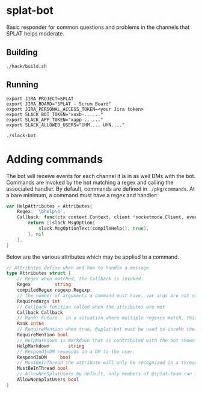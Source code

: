 # splat-bot

Basic responder for common questions and problems in the channels that SPLAT helps moderate.

## Building
~~~
./hack/build.sh
~~~

## Running
~~~
export JIRA_PROJECT=SPLAT
export JIRA_BOARD="SPLAT - Scrum Board"
export JIRA_PERSONAL_ACCESS_TOKEN=<your Jira token>
export SLACK_BOT_TOKEN="xoxb-......"
export SLACK_APP_TOKEN="xapp-......"
export SLACK_ALLOWED_USERS="UHM.... UHN...."

./slack-bot
~~~

# Adding commands

The bot will receive events for each channel it is in as well DMs with the bot. Commands are invoked by the bot
matching a regex and calling the associated handler. By default, commands are defined in `./pkg/commands`. At a
bare minimum, a command must have a regex and handler:

```go
var HelpAttributes = Attributes{
	Regex: `\bhelp\b`,
	Callback: func(ctx context.Context, client *socketmode.Client, eventsAPIEvent *slackevents.MessageEvent, args []string) ([]slack.MsgOption, error) {
		return []slack.MsgOption{
			slack.MsgOptionText(compileHelp(), true),
		}, nil
	},
}
```
Below are the various attributes which may be applied to a command.
```go
// Attributes define when and how to handle a message
type Attributes struct {
	// Regex when matched, the Callback is invoked.
	Regex         string
	compiledRegex regexp.Regexp
	// The number of arguments a command must have. var args are not supported.
	RequiredArgs int
	// Callback function called when the attributes are met
	Callback Callback
	// Rank: Future - in a situation where multiple regexes match, this allows a priority to be assigned.
	Rank int64
	// RequireMention when true, @splat-bot must be used to invoke the command.
	RequireMention bool
	// HelpMarkdown is markdown that is contributed with the bot shows help.
	HelpMarkdown       string
	// RespondInDM responds in a DM to the user.
	RespondInDM 	bool
	// MustBeInThread the attribute will only be recognized in a thread.
	MustBeInThread bool
	// AllowNonSplatUsers by default, only members of @splat-team can interact with the bot
	AllowNonSplatUsers bool
}
```

# 


